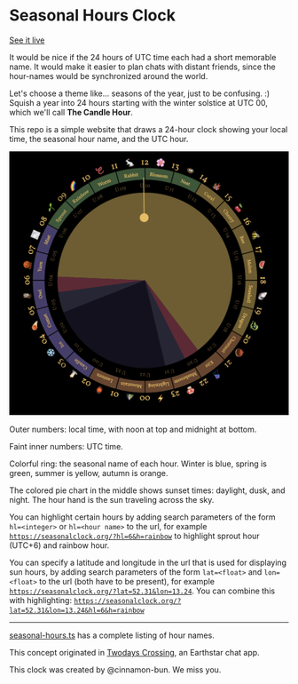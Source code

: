 # Seasonal Hours Clock

[See it live](https://seasonalclock.org)

It would be nice if the 24 hours of UTC time each had a short memorable name. It
would make it easier to plan chats with distant friends, since the hour-names
would be synchronized around the world.

Let's choose a theme like... seasons of the year, just to be confusing. :)
Squish a year into 24 hours starting with the winter solstice at UTC 00, which
we'll call **The Candle Hour**.

This repo is a simple website that draws a 24-hour clock showing your local
time, the seasonal hour name, and the UTC hour.

![](screenshot.png)

Outer numbers: local time, with noon at top and midnight at bottom.

Faint inner numbers: UTC time.

Colorful ring: the seasonal name of each hour. Winter is blue, spring is green,
summer is yellow, autumn is orange.

The colored pie chart in the middle shows sunset times: daylight, dusk, and
night. The hour hand is the sun traveling across the sky.

You can highlight certain hours by adding search parameters of the form `hl=<integer>` or `hl=<hour name>` to the url, for example [`https://seasonalclock.org/?hl=6&h=rainbow`](https://seasonalclock.org/?hl=6&h=rainbow) to highlight sprout hour (UTC+6) and rainbow hour.

You can specify a latitude and longitude in the url that is used for displaying sun hours, by adding search parameters of the form `lat=<float>` and `lon=<float>` to the url (both have to be present), for example [`https://seasonalclock.org/?lat=52.31&lon=13.24`](https://seasonalclock.org/?hl=6&h=rainbow). You can combine this with highlighting: [`https://seasonalclock.org/?lat=52.31&lon=13.24&hl=6&h=rainbow`](https://seasonalclock.org/?hl=6&h=rainbow&hl=6&h=rainbow)

---

[seasonal-hours.ts](https://github.com/sgwilym/seasonal-hours-clock/blob/main/src/seasonal-hours.ts)
has a complete listing of hour names.

This concept originated in
[Twodays Crossing](https://github.com/earthstar-project/twodays-crossing), an
Earthstar chat app.

This clock was created by @cinnamon-bun. We miss you.
